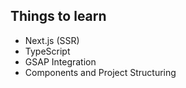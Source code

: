 ## Things to learn

- Next.js (SSR)
- TypeScript
- GSAP Integration
- Components and Project Structuring